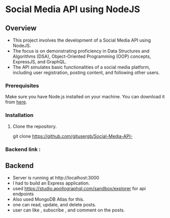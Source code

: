 # Social Media API using NodeJS

## Overview
- This project involves the development of a Social Media API using NodeJS. 
- The focus is on demonstrating proficiency in Data Structures and Algorithms (DSA), Object-Oriented Programming (OOP) concepts, ExpressJS, and GraphQL. 
- The API simulates basic functionalities of a social media platform, including user registration, posting content, and following other users. 

### Prerequisites

Make sure you have Node.js installed on your machine. You can download it from [here](https://nodejs.org/).

### Installation

1. Clone the repository.

   git clone https://github.com/gitusergb/Social-Media-API-

### Backend link :

## Backend
- Server is running at http://localhost:3000
- I had to build an Express application. 
- used  https://studio.apollographql.com/sandbox/explorer for api endpoints
- Also used MongoDB Atlas for this.
- one can read, update, and delete posts. 
- user can like , subscribe , and comment on the posts.